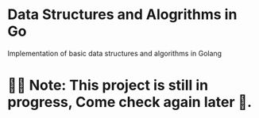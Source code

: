 # Data Structures and Alogrithms in Go

Implementation of basic data structures and algorithms in Golang


# 👷‍♂️ Note: This project is still in progress, Come check again later 👋.
